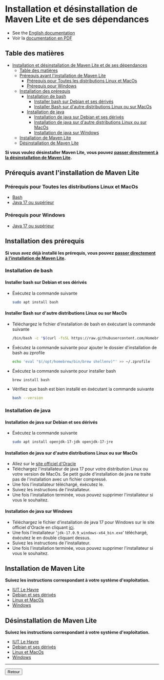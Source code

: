 # Installation et désinstallation de Maven Lite et de ses dépendances

- See the [English documentation](./Installation.en.md)
- Voir la [documentation en PDF](./pdf/Installation.fr.pdf)

## Table des matières

- [Installation et désinstallation de Maven Lite et de ses dépendances](#installation-et-désinstallation-de-maven-lite-et-de-ses-dépendances)
  - [Table des matières](#table-des-matières)
  - [Prérequis avant l'installation de Maven Lite](#prérequis-avant-linstallation-de-maven-lite)
    - [Prérequis pour Toutes les distributions Linux et MacOs](#prérequis-pour-toutes-les-distributions-linux-et-macos)
    - [Prérequis pour Windows](#prérequis-pour-windows)
  - [Installation des prérequis](#installation-des-prérequis)
    - [Installation de bash](#installation-de-bash)
      - [Installer bash sur Debian et ses dérivés](#installer-bash-sur-debian-et-ses-dérivés)
      - [Installer Bash sur d'autre distributions Linux ou sur MacOs](#installer-bash-sur-dautre-distributions-linux-ou-sur-macos)
    - [Installation de java](#installation-de-java)
      - [Installation de java sur Debian et ses dérivés](#installation-de-java-sur-debian-et-ses-dérivés)
      - [Installation de java sur d'autre distributions Linux ou sur MacOs](#installation-de-java-sur-dautre-distributions-linux-ou-sur-macos)
      - [Installation de java sur Windows](#installation-de-java-sur-windows)
  - [Installation de Maven Lite](#installation-de-maven-lite)
  - [Désinstallation de Maven Lite](#désinstallation-de-maven-lite)

**Si vous voulez désinstaller Maven Lite, vous pouvez [passer directement à la désinstallation de Maven Lite](#désinstallation-de-maven-lite).**

## Prérequis avant l'installation de Maven Lite

### Prérequis pour Toutes les distributions Linux et MacOs

- [Bash](#installation-de-bash)
- [Java 17 ou supérieur](#installation-de-java)

### Prérequis pour Windows

- [Java 17 ou supérieur](#installation-de-java-sur-windows)

## Installation des prérequis

**Si vous avez déjà installé les prérequis, vous pouvez [passer directement à l'installation de Maven Lite](#installation-de-maven-lite).**

### Installation de bash

#### Installer bash sur Debian et ses dérivés

- Éxécutez la commande suivante

  ```sh
  sudo apt install bash
  ```

#### Installer Bash sur d'autre distributions Linux ou sur MacOs

- Téléchargez le fichier d'installation de bash en éxécutant la commande suivante

  ```sh
  /bin/bash -c "$(curl -fsSL https://raw.githubusercontent.com/Homebrew/install/HEAD/install.sh)"
  ```

- Éxécutez la commande suivante pour ajouter le dossier d'installation de bash au zprofile

  ```sh
  echo 'eval "$(/opt/homebrew/bin/brew shellenv)"' >> ~/.zprofile
  ```

- Éxécutez la commande suivante pour installer bash

  ```sh
  brew install bash
  ```

- Vérifiez que bash est bien installé en éxécutant la commande suivante

  ```sh
  bash --version
  ```

### Installation de java

#### Installation de java sur Debian et ses dérivés

- Éxécutez la commande suivante

  ```sh
  sudo apt install openjdk-17-jdk openjdk-17-jre
  ```

#### Installation de java sur d'autre distributions Linux ou sur MacOs

- Allez sur le [site officiel d'Oracle](https://www.oracle.com/java/technologies/javase/jdk17-archive-downloads.html)
- Téléchargez l'installateur de java 17 pour votre distribution Linux ou votre version de MacOs. Se petit guide d'installation de java ne traite pas de l'installation avec un fichier compressé.
- Une fois l'installateur téléchargé, éxécutez le.
- Suivez les instructions de l'installateur.
- Une fois l'installation terminée, vous pouvez supprimer l'installateur si vous le souhaitez.

#### Installation de java sur Windows

- Téléchargez le fichier d'installation de java 17 pour Windows sur le site officiel d'Oracle en cliquant [ici](https://download.oracle.com/java/17/archive/jdk-17.0.9_windows-x64_bin.exe).
- Une fois l'installateur '`jdk-17.0.9_windows-x64_bin.exe`' téléchargé, éxécutez le en double cliquant dessus.
- Suivez les instructions de l'installateur.
- Une fois l'installation terminée, vous pouvez supprimer l'installateur si vous le souhaitez.

## Installation de Maven Lite

**Suivez les instructions correspondant à votre système d'exploitation.**

- [IUT Le Havre](./installation/iut_le_havre/Installation.fr.md)
- [Debian et ses dérivés](./installation/debian/Installation.fr.md)
- [Linux et MacOs](./installation/linux/Installation.fr.md)
- [Windows](./installation/windows/Installation.fr.md)

## Désinstallation de Maven Lite

**Suivez les instructions correspondant à votre système d'exploitation.**

- [IUT Le Havre](./desinstallation/iut_le_havre/Desinstallation.fr.md)
- [Debian et ses dérivés](./desinstallation/debian/Desinstallation.fr.md)
- [Linux et MacOs](./desinstallation/linux/Desinstallation.fr.md)
- [Windows](./desinstallation/windows/Desinstallation.fr.md)

****

<a href="https://florobart.github.io/Maven_lite/Documentations/README.fr.html"><button type="button">Retour</button></a>
